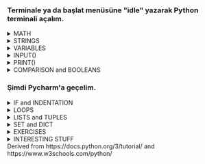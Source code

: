 ### Terminale ya da başlat menüsüne "idle" yazarak Python terminali açalım.

<details> <summary> MATH</summary>

- ADDITION & SUBTRACTION & MULTIPLICATION
   - `>>> 15 + 4` <br/> `19`
   - `>>> 15 - 4` <br/> `11`
   - `>>> 15 * 4` <br/> `60`
   - `>>> 3.2 + 2` <br/> `5.2`
   - `>>> 3.2 - 3.2` <br/> `0.0`
   - `>>> 3.2 * 5` <br/> `16.0`
 
- DIVISION
   - FLOAT DIVISION vs INTEGER DIVISION
     - `>>> 15 / 4` <br/> `3.75`
     - `15 // 4` <br/> `3`

- POWER & REMAINDER
   - `2 ** 3`<br/> `8`
   - `15 % 7`<br/> `1`

- math LIBRARY
   - `>>> import math`
   - `>>> math.floor(8.4)`<br/> `8`
   - `>>> math.ceil(7.1)`<br/> `8`
   - `>>> math.round(7.6)`<br/> `8`
   - `>>> math.pi`<br/> `3.141592653589793` <br/>`>>> math.e`<br/> `2.718281828459045` <br/>`>>> math.inf`<br/> `inf`
   - `>>> math.fabs(-5)`<br/> `5`
   - `>>> math.sqrt(25)`<br/> `5.0`
   - `>>> math.sin(math.pi/2)` <br/> `1.0`
   - `>>> math.log(10)`<br/> `2.302585092994046`<br/>  `>>> math.log(100,10)`<br/> `2.0`
   - `>>> math.gcd(8,12)`<br/> `4`
   - `>>> math.comb(5,2)`<br/> `10`
   - `>>> math.pow(2,3)`<br/> `8.0`
</details>

<details> <summary> STRINGS</summary>
  
 - CONCATENATION
   - `>>> "hello world"`<br/> `'hello world`
   - `>>> "hello" + " world"`<br/> `'hello world'`
   - `>>> "hello" * 2 `<br/> `'hellohello'`
 - ESCAPE CHARACTER 
   - `>>> "hello \"Ali\""`<br/> `'hello Ali'`
   - `>>> """hello` <br/>
`world` <br/>
`in` <br/>
`multiple lines"""` 
<br/> `'hello\nworld\nin\nmultiple lines'`
 - FORMATTING
   - `>>> "hello {}".format("world")`<br/> `'hello world'`
   - `>>> "Hesap {} TL.".format("2")`<br/> `'Hesap 2 TL.'`
 - INDEXING 
   - `>>> "string"[0]`<br/> `'s'`
   - `>>> "string"[2]`<br/> `'t'`
   - `>>> "string"[-1]`<br/> `'g'`
   - `>>> "string"[1:3]`<br/> `'tr'`
   - `>>> "string"[:-2]`<br/> `'stri'`
   - `>>> "string"[1:]`<br/> `'tring'`
</details>

<details> <summary> VARIABLES</summary>

  - DECLARATION
    - `>>> x = 5`
    - `>>> y = 4.3`
    - `>>> z = "hello"`
    - `>>> Y = 8`
  - TYPE()
    -  `>>> type(x)`<br/> `'<class 'int'>'`
    -  `>>> type(y)`<br/> `'<class 'float'>'`
    -  `>>> type(z)`<br/> `'<class 'str'>'`
    -  `>>> type(Y)`<br/> `'<class 'int'>'`
    -  `>>> type(True)`<br/> `'<class 'bool'>'`
    -  `>>> type(False)`<br/> `'<class 'bool'>'`
  - CASTING
    - `>>> int(2.6)`<br/> `2`
    - `>>> float(2)`<br/> `2.0`
    - `>>> str(2.6)`<br/> `'2.6'`
    - `>>> str(2)`<br/> `'2'`
    - `>>> int(False)`<br/> `0`
    - `>>> bool(2)`<br/> `True`
</details>

<details> <summary>  INPUT()</summary>

 - `>>> input()`<br/> `2` <br/> `'2'`
 - `>>> int(input())`<br/> `2` <br/> `2`
 - `>>> float(input("Please enter a number"))`<br/> `Please enter a number3.14` <br/> `3.14`
</details>

<details> <summary>  PRINT()</summary>
  
  - `>>> print()`<br/> ` `
  - `>>> print(5)`<br/> `5`
  - `>>> print(3+7.2)`<br/> `10.2`
  - `>>> print("hello")`<br/> `'hello`
  - `>>> print("hello" + " world")`<br/> `'hello world'`
  - `>>> print(x)`<br/> `5`
  - `>>> print(x * y)`<br/> `21.5`
  - `>>> print(x, y, "hello")`<br/> `5 8 hello`
  - `>>> print(x, y, "hello", sep="xx")`<br/> `5xx8xxhello`

</details>

<details> <summary> COMPARISON and BOOLEANS </summary>
  
  - `>>> 9 > 2`<br/> `True`
  - `>>> 9 >= 9.0`<br/> `True`
  - `>>> 9 < 2`<br/> `False`
  - `>>> 9 <= 2`<br/> `False`
  - `>>> 9 == 2`<br/> `False`
  - `>>> 9 != 9.0`<br/> `False`
  - `>>> 3*5 == 15`<br/> `True`
  
</details>

### Şimdi Pycharm'a geçelim.

<details> <summary> IF and INDENTATION </summary>
  
  
  
</details>
  
<details> <summary> LOOPS</summary>

  - ### WHILE
  - ### FOR
  - ##### CONTINUE
  - ##### BREAK
  - ##### RANGE()
</details>

<details> <summary> LISTS and TUPLES </summary>
  
  
  
</details>

<details> <summary> SET and DICT </summary>
  
  
  
</details>

<details> <summary> EXERCISES </summary>
  
  * find factorial <br/> 
    ` `
  * check armstrong number<br/> 
    ` `
  * print fibonacci<br/> 
    ` `
  * check prime <br/> 
    ` `
  * check palindrome<br/> 
    ` `
  * reverse number<br/> 
    ` `
  * decimal to binary<br/> 
    ` `
  * bubble sort<br/> 
    ` `
  * binary search<br/> 
    ` `
  * find prime factor<br/> 
    ` `
  
</details>

<details> <summary> INTERESTING STUFF </summary>
   
  * url shortener <br/> 
    ` `
  * youtube video downloader <br/> 
    ` `
  * convert video to audio <br/> 
    ` `
  * fetch instagram profile details <br/> 
    ` `
  * number huessing <br/> 
    ` `
  * rock paper scissors <br/>
    ` `
  * website blocker<br/> 
    ` `
  * pdf merge <br/> 
    ` `
  * random password generator <br/> 
    ` `
</details>
Derived from  https://docs.python.org/3/tutorial/ and  https://www.w3schools.com/python/
